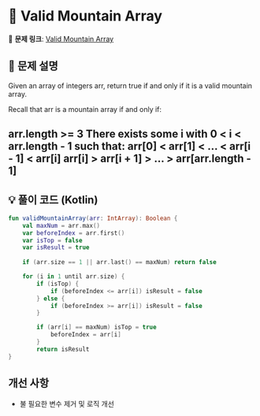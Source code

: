 # 📝 Valid Mountain Array

🔗 **문제 링크**: [Valid Mountain Array](https://leetcode.com/explore/learn/card/fun-with-arrays/527/searching-for-items-in-an-array/3251/)

## 📌 문제 설명  
Given an array of integers arr, return true if and only if it is a valid mountain array.

Recall that arr is a mountain array if and only if:

arr.length >= 3
There exists some i with 0 < i < arr.length - 1 such that:
arr[0] < arr[1] < ... < arr[i - 1] < arr[i]
arr[i] > arr[i + 1] > ... > arr[arr.length - 1]
---

## 💡 풀이 코드 (Kotlin)
```kotlin
fun validMountainArray(arr: IntArray): Boolean {
    val maxNum = arr.max()
    var beforeIndex = arr.first()
    var isTop = false
    var isResult = true
        
    if (arr.size == 1 || arr.last() == maxNum) return false

    for (i in 1 until arr.size) {
        if (isTop) {
            if (beforeIndex <= arr[i]) isResult = false
        } else {
            if (beforeIndex >= arr[i]) isResult = false
        }

        if (arr[i] == maxNum) isTop = true
            beforeIndex = arr[i]
        }
        return isResult
}
```

## 개선 사항
- 불 필요한 변수 제거 및 로직 개선
